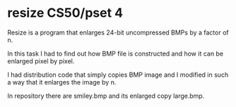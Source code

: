 # resize CS50/pset 4

Resize is a program that enlarges 24-bit uncompressed BMPs by a factor of n.

In this task I had to find out how BMP file is constructed 
and how it can be enlarged pixel by pixel.

I had distribution code that simply copies BMP image and I modified in such a way 
that it enlarges the image by n.

In repository there are smiley.bmp and its enlarged copy large.bmp.
